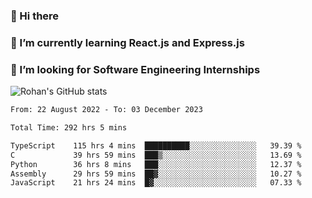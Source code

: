 ### 👋 Hi there 

<!--
**rohznmdev/rohznmdev** is a ✨ _special_ ✨ repository because its `README.md` (this file) appears on your GitHub profile.

Here are some ideas to get you started:

- 🔭 I’m currently working on ...
- 🌱 I’m currently learning Ruby and Ruby on Rails
- 👯 I’m looking to collaborate on ...
- 🤔 I’m looking for help with ...
- 💬 Ask me about ...
- 📫 How to reach me: ...
- 😄 Pronouns: ...
- ⚡ Fun fact: ...
-->
### 🌱 I’m currently learning React.js and Express.js
### 🤔 I’m looking for Software Engineering Internships
![Rohan's GitHub stats](https://github-readme-stats.vercel.app/api?username=rohznmdev&theme=dark&show_icons=true)

<!--START_SECTION:waka-->

```txt
From: 22 August 2022 - To: 03 December 2023

Total Time: 292 hrs 5 mins

TypeScript    115 hrs 4 mins  ██████████░░░░░░░░░░░░░░░   39.39 %
C             39 hrs 59 mins  ███▒░░░░░░░░░░░░░░░░░░░░░   13.69 %
Python        36 hrs 8 mins   ███░░░░░░░░░░░░░░░░░░░░░░   12.37 %
Assembly      29 hrs 59 mins  ██▓░░░░░░░░░░░░░░░░░░░░░░   10.27 %
JavaScript    21 hrs 24 mins  █▓░░░░░░░░░░░░░░░░░░░░░░░   07.33 %
```

<!--END_SECTION:waka-->

